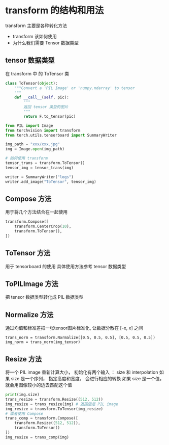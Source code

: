 # transform 的结构和用法
transform 主要是各种转化方法
+ transform 该如何使用
+ 为什么我们需要 Tensor 数据类型
## tensor 数据类型
在 transform 中 的 ToTensor 类
```python
class ToTensor(object):
    """Convert a 'PIL Image' or 'numpy.ndarray' to tensor
    """
    def __call__(self, pic):
        """
        返回 tensor 类型的图片
        """
        return F.to_tensor(pic)
```

```python
from PIL import Image
from torchvision import transform
from torch.utils.tensorboard import SummaryWriter

img_path = "xxx/xxx.jpg"
img = Image.open(img_path)

# 如何使用 transform
tensor_trans = transform.ToTensor()
tensor_img = tensor_trans(img)

writer = SummaryWriter("logs")
writer.add_image("ToTensor", tensor_img)
```

## Compose 方法
用于将几个方法结合在一起使用
```python
transform.Compose([
    transform.CenterCrop(10),
    transform.ToTensor(),
])
```

## ToTensor 方法
用于 tensorboard 的使用
具体使用方法参考 tensor 数据类型

## ToPILImage 方法
把 tensor 数据类型转化成 PIL 数据类型

## Normalize 方法
通过均值和标准差把一张tensor图片标准化, 让数据分散在 [-x, x] 之间
```
trans_norm = transform.Normalize([0.5, 0.5, 0.5], [0.5, 0.5, 0.5])
img_norm = trans_norm(img_tensor)
```

## Resize 方法
将一个 PIL image 重新计算大小， 初始化有两个输入 ： size 和 interpolation
如果 size 是一个序列， 指定高度和宽度， 会进行相应的转换
如果 size 是一个值， 就会用图像较小的边去匹配这个值

```python
print(img.size)
trans_resize = transform.Resize((512, 512))
img_resize = trans_resize(img) # 返回值是 PIL image
img_resize = transform.ToTensor(img_resize)
# 或者使用 Compose
trans_comp = transform.Compose([
    transform.Resize((512, 512)),
    transform.ToTensor()
])
img_resize = trans_comp(img)
```
